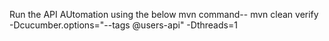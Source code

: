 Run the API AUtomation using the below mvn command--
mvn clean verify -Dcucumber.options="--tags @users-api" -Dthreads=1
